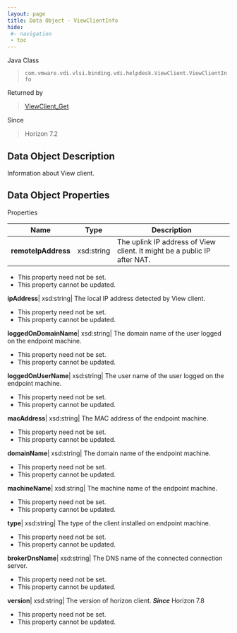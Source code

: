 ```yaml
---
layout: page
title: Data Object - ViewClientInfo
hide:
 #- navigation
 - toc
---
```






Java Class  
> `com.vmware.vdi.vlsi.binding.vdi.helpdesk.ViewClient.ViewClientInfo`

Returned by  
> [ViewClient_Get](vdi.helpdesk.ViewClient.md#get)

Since  
> Horizon 7.2


## Data Object Description 

Information about View client. 

## Data Object Properties

Properties

Name |  Type |  Description   
---|---|---  
**remoteIpAddress**|  xsd:string|  The uplink IP address of View client. It might be a public IP after NAT.   


* This property need not be set.
* This property cannot be updated.

  
**ipAddress**|  xsd:string|  The local IP address detected by View client.   


* This property need not be set.
* This property cannot be updated.

  
**loggedOnDomainName**|  xsd:string|  The domain name of the user logged on the endpoint machine.   


* This property need not be set.
* This property cannot be updated.

  
**loggedOnUserName**|  xsd:string|  The user name of the user logged on the endpoint machine.   


* This property need not be set.
* This property cannot be updated.

  
**macAddress**|  xsd:string|  The MAC address of the endpoint machine.   


* This property need not be set.
* This property cannot be updated.

  
**domainName**|  xsd:string|  The domain name of the endpoint machine.   


* This property need not be set.
* This property cannot be updated.

  
**machineName**|  xsd:string|  The machine name of the endpoint machine.   


* This property need not be set.
* This property cannot be updated.

  
**type**|  xsd:string|  The type of the client installed on endpoint machine.   


* This property need not be set.
* This property cannot be updated.

  
**brokerDnsName**|  xsd:string|  The DNS name of the connected connection server.   


* This property need not be set.
* This property cannot be updated.

  
**version**|  xsd:string|  The version of horizon client.  **_Since_** Horizon 7.8  


* This property need not be set.
* This property cannot be updated.

  
  
  
 
  
  
